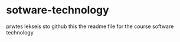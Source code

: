 # sotware-technology
prwtes lekseis sto github
this the readme file for the course software technology
